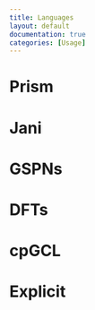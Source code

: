 ```yaml
---
title: Languages
layout: default
documentation: true
categories: [Usage]
---
```


# Prism

# Jani

# GSPNs

# DFTs

# cpGCL

# Explicit


